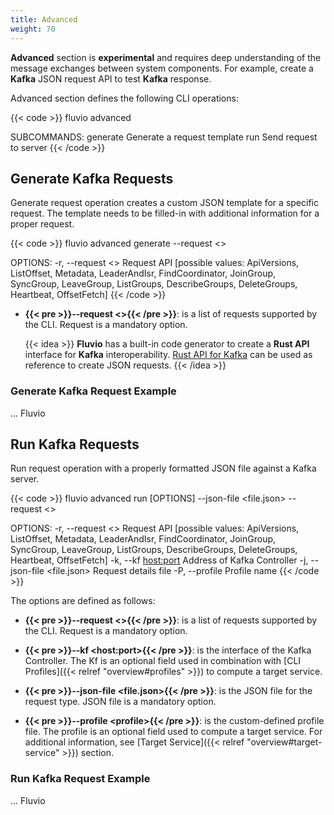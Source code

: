 ```yaml
---
title: Advanced
weight: 70
---
```


__Advanced__ section is __experimental__ and requires deep understanding of the message exchanges between system components. For example, create a __Kafka__ JSON request API to test __Kafka__ response.

Advanced section defines the following CLI operations:

{{< code >}}
fluvio advanced <SUBCOMMAND>

SUBCOMMANDS:
    generate    Generate a request template
    run         Send request to server
{{< /code >}}

## Generate Kafka Requests

Generate request operation creates a custom JSON template for a specific request. The template needs to be filled-in with additional information for a proper request. 

{{< code >}}
fluvio advanced generate --request <>

OPTIONS:
    -r, --request <>    Request API [possible values: ApiVersions,                        
                        ListOffset, Metadata, 
                        LeaderAndIsr, FindCoordinator,
                        JoinGroup, SyncGroup, LeaveGroup, 
                        ListGroups, DescribeGroups, DeleteGroups, 
                        Heartbeat, OffsetFetch]
{{< /code >}}

* <strong>{{< pre >}}--request &lt;&gt;{{< /pre >}}</strong>:
is a list of requests supported by the CLI. Request is a mandatory option.

    {{< idea >}}
__Fluvio__ has a built-in code generator to create a __Rust API__ interface for __Kafka__ interoperability. [Rust API for Kafka](https://github.com/infinyon/fluvio/tree/master/kf-protocol/kf-protocol-message/src/kf_code_gen) can be used as reference to create JSON requests.
{{< /idea >}}

### Generate Kafka Request Example

... Fluvio


## Run Kafka Requests

Run request operation with a properly formatted JSON file against a Kafka server. 

{{< code >}}
fluvio advanced run [OPTIONS] --json-file <file.json> --request <>

OPTIONS:
    -r, --request <>              Request API [possible values: ApiVersions,
                                  ListOffset, Metadata, 
                                  LeaderAndIsr, FindCoordinator,
                                  JoinGroup, SyncGroup, LeaveGroup, 
                                  ListGroups, DescribeGroups, DeleteGroups, 
                                  Heartbeat, OffsetFetch]
    -k, --kf <host:port>          Address of Kafka Controller
    -j, --json-file <file.json>   Request details file
    -P, --profile <profile>       Profile name
{{< /code >}}

The options are defined as follows:

* <strong>{{< pre >}}--request &lt;&gt;{{< /pre >}}</strong>:
is a list of requests supported by the CLI. Request is a mandatory option.

* <strong>{{< pre >}}--kf &lt;host:port&gt;{{< /pre >}}</strong>:
is the interface of the Kafka Controller. The Kf is an optional field used in combination with [CLI Profiles]({{< relref "overview#profiles" >}}) to compute a target service.

* <strong>{{< pre >}}--json-file &lt;file.json&gt;{{< /pre >}}</strong>:
is the JSON file for the request type. JSON file is a mandatory option.

* <strong>{{< pre >}}--profile &lt;profile&gt;{{< /pre >}}</strong>:
is the custom-defined profile file. The profile is an optional field used to compute a target service. For additional information, see [Target Service]({{< relref "overview#target-service" >}}) section.

### Run Kafka Request Example

... Fluvio

